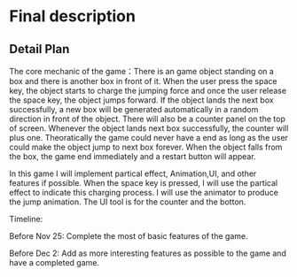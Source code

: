 Final description
===

Detail Plan
---
The core mechanic of the game：There is an game object standing on a box and there is another box in front of it. 
When the user press the space key, the object starts to charge the jumping force and once the user release the space key, the
object jumps forward. If the object lands the next box successfully, a new box will be generated automatically in a random 
direction in front of the object. There will also be a counter panel on the top of screen. Whenever the object lands next box 
successfully, the counter will plus one. Theoratically the game could never have a end as long as the user could make the object
jump to next box forever. When the object falls from the box, the game end immediately and a restart button will appear.

In this game I will implement partical effect, Animation,UI, and other features if possible. When the space key is pressed, 
I will use the partical effect to indicate this charging process. I will use the animator to produce the jump animation. 
The UI tool is for the counter and the botton.

Timeline:

Before Nov 25: Complete the most of basic features of the game.

Before Dec 2: Add as more interesting features as possible to the game and have a completed game.


